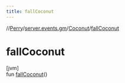 ```yaml
---
title: fallCoconut
---
```

//[Perry](../../../index.html)/[server.events.gm](../index.html)/[Coconut](index.html)/[fallCoconut](fall-coconut.html)



# fallCoconut



[jvm]\
fun [fallCoconut](fall-coconut.html)()




